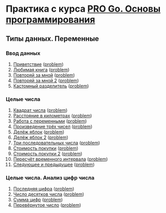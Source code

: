 # Практика с курса [PRO Go. Основы программирования](https://stepik.org/course/158385)

## Типы данных. Переменные

### Ввод данных

1. [Приветствие](2/2.3/step-4/solution.go) ([problem](https://stepik.org/lesson/917013/step/4?unit=922792))
2. [Любимая книга](2/2.3/step-5/solution.go) ([problem](https://stepik.org/lesson/917013/step/5?unit=922792))
3. [Повторяй за мной](2/2.3/step-6/solution.go) ([problem](https://stepik.org/lesson/917013/step/6?unit=922792))
4. [Повторяй за мной 2](2/2.3/step-7/solution.go) ([problem](https://stepik.org/lesson/917013/step/7?unit=922792))
5. [Кастомный разделитель](2/2.3/step-8/solution.go) ([problem](https://stepik.org/lesson/917013/step/8?unit=922792))

### Целые числа

1. [Квадрат числа](2/2.4/step-2/solution.go) ([problem](https://stepik.org/lesson/917014/step/2?unit=922793))
2. [Расстояние в километрах](2/2.4/step-3/solution.go) ([problem](https://stepik.org/lesson/917014/step/3?unit=922793))
3. [Работа с переменными](2/2.4/step-4/solution.go) ([problem](https://stepik.org/lesson/917014/step/4?unit=922793))
4. [Произведение трёх чисел](2/2.4/step-5/solution.go) ([problem](https://stepik.org/lesson/917014/step/5?unit=922793))
5. [Делёж яблок](2/2.4/step-6/solution.go) ([problem](https://stepik.org/lesson/917014/step/6?unit=922793))
6. [Делёж яблок 2](2/2.4/step-7/solution.go) ([problem](https://stepik.org/lesson/917014/step/7?unit=922793))
7. [Три последовательных числа](2/2.4/step-8/solution.go) ([problem](https://stepik.org/lesson/917014/step/8?unit=922793))
8. [Стоимость покупки](2/2.4/step-9/solution.go) ([problem](https://stepik.org/lesson/917014/step/9?unit=922793))
9. [Стоимость покупки 2](2/2.4/step-10/solution.go) ([problem](https://stepik.org/lesson/917014/step/10?unit=922793))
10. [Пересчёт временного интервала](2/2.4/step-11/solution.go) ([problem](https://stepik.org/lesson/917014/step/11?unit=922793))
11. [Следующее и предыдущее](2/2.4/step-12/solution.go) ([problem](https://stepik.org/lesson/917014/step/12?unit=922793))

### Целые числа. Анализ цифр числа

1. [Последняя цифра](2/2.5/step-5/solution.go) ([problem](https://stepik.org/lesson/917015/step/5?unit=922794))
2. [Число десятков числа](2/2.5/step-6/solution.go) ([problem](https://stepik.org/lesson/917015/step/6?unit=922794))
3. [Сумма цифр](2/2.5/step-7/solution.go) ([problem](https://stepik.org/lesson/917015/step/7?unit=922794))
4. [Перевёрнутое число](2/2.5/step-8/solution.go) ([problem](https://stepik.org/lesson/917015/step/8?unit=922794))
